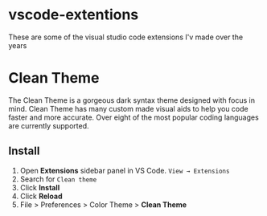 # vscode-extentions

These are some of the visual studio code extensions I'v made over the years

# Clean Theme

The Clean Theme is a gorgeous dark syntax theme designed with focus in mind. Clean Theme has many custom made visual aids to help you code faster and more accurate. Over eight of the most popular coding languages are currently supported.

## Install
1. Open **Extensions** sidebar panel in VS Code. `View → Extensions`
1. Search for `Clean theme`
1. Click **Install**
1. Click **Reload**
1. File > Preferences > Color Theme > **Clean Theme**
